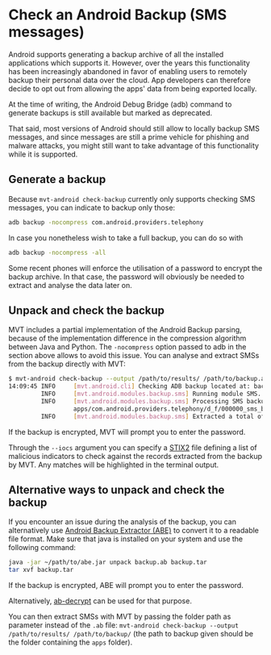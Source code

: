 # Check an Android Backup (SMS messages)

Android supports generating a backup archive of all the installed applications which supports it. However, over the years this functionality has been increasingly abandoned in favor of enabling users to remotely backup their personal data over the cloud. App developers can therefore decide to opt out from allowing the apps' data from being exported locally.

At the time of writing, the Android Debug Bridge (adb) command to generate backups is still available but marked as deprecated.

That said, most versions of Android should still allow to locally backup SMS messages, and since messages are still a prime vehicle for phishing and malware attacks, you might still want to take advantage of this functionality while it is supported.

## Generate a backup

Because `mvt-android check-backup` currently only supports checking SMS messages, you can indicate to backup only those:

```bash
adb backup -nocompress com.android.providers.telephony
```

In case you nonetheless wish to take a full backup, you can do so with

```bash
adb backup -nocompress -all
```

Some recent phones will enforce the utilisation of a password to encrypt the backup archive. In that case, the password will obviously be needed to extract and analyse the data later on.

## Unpack and check the backup

MVT includes a partial implementation of the Android Backup parsing, because of the implementation difference in the compression algorithm between Java and Python. The `-nocompress` option passed to adb in the section above allows to avoid this issue. You can analyse and extract SMSs from the backup directly with MVT:

```bash
$ mvt-android check-backup --output /path/to/results/ /path/to/backup.ab
14:09:45 INFO     [mvt.android.cli] Checking ADB backup located at: backup.ab
         INFO     [mvt.android.modules.backup.sms] Running module SMS...
         INFO     [mvt.android.modules.backup.sms] Processing SMS backup file at
                  apps/com.android.providers.telephony/d_f/000000_sms_backup
         INFO     [mvt.android.modules.backup.sms] Extracted a total of 64 SMS messages
```

If the backup is encrypted, MVT will prompt you to enter the password.

Through the `--iocs` argument you can specify a [STIX2](https://oasis-open.github.io/cti-documentation/stix/intro) file defining a list of malicious indicators to check against the records extracted from the backup by MVT. Any matches will be highlighted in the terminal output.

## Alternative ways to unpack and check the backup

If you encounter an issue during the analysis of the backup, you can alternatively use [Android Backup Extractor (ABE)](https://github.com/nelenkov/android-backup-extractor) to convert it to a readable file format. Make sure that java is installed on your system and use the following command:

```bash
java -jar ~/path/to/abe.jar unpack backup.ab backup.tar
tar xvf backup.tar
```

If the backup is encrypted, ABE will prompt you to enter the password.

Alternatively, [ab-decrypt](https://github.com/joernheissler/ab-decrypt) can be used for that purpose.

You can then extract SMSs with MVT by passing the folder path as parameter instead of the `.ab` file: `mvt-android check-backup --output /path/to/results/ /path/to/backup/` (the path to backup given should be the folder containing the `apps` folder).
